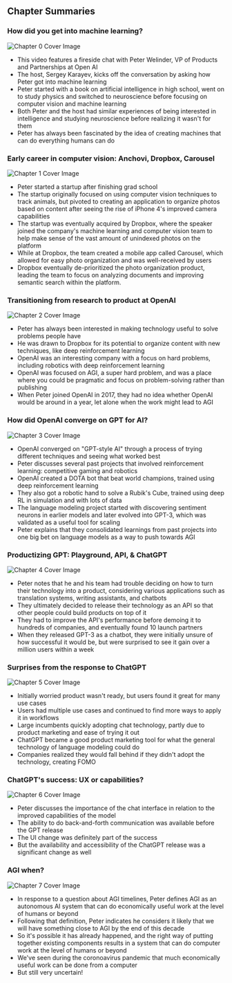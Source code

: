 ## Chapter Summaries

### How did you get into machine learning?

![Chapter 0 Cover Image](chapter_0.jpg)

- This video features a fireside chat with Peter Welinder, VP of Products and Partnerships at Open AI
- The host, Sergey Karayev, kicks off the conversation by asking how Peter got into machine learning
- Peter started with a book on artificial intelligence in high school, went on to study physics and switched to neuroscience before focusing on computer vision and machine learning
- Both Peter and the host had similar experiences of being interested in intelligence and studying neuroscience before realizing it wasn't for them
- Peter has always been fascinated by the idea of creating machines that can do everything humans can do

### Early career in computer vision: Anchovi, Dropbox, Carousel

![Chapter 1 Cover Image](chapter_1.jpg)

- Peter started a startup after finishing grad school
- The startup originally focused on using computer vision techniques to track animals, but pivoted to creating an application to organize photos based on content after seeing the rise of iPhone 4's improved camera capabilities
- The startup was eventually acquired by Dropbox, where the speaker joined the company's machine learning and computer vision team to help make sense of the vast amount of unindexed photos on the platform
- While at Dropbox, the team created a mobile app called Carousel, which allowed for easy photo organization and was well-received by users
- Dropbox eventually de-prioritized the photo organization product, leading the team to focus on analyzing documents and improving semantic search within the platform.

### Transitioning from research to product at OpenAI

![Chapter 2 Cover Image](chapter_2.jpg)

- Peter has always been interested in making technology useful to solve problems people have
- He was drawn to Dropbox for its potential to organize content with new techniques, like deep reinforcement learning
- OpenAI was an interesting company with a focus on hard problems, including robotics with deep reinforcement learning
- OpenAI was focused on AGI, a super hard problem, and was a place where you could be pragmatic and focus on problem-solving rather than publishing
- When Peter joined OpenAI in 2017, they had no idea whether OpenAI would be around in a year, let alone when the work might lead to AGI

### How did OpenAI converge on GPT for AI?

![Chapter 3 Cover Image](chapter_3.jpg)

- OpenAI converged on "GPT-style AI" through a process of trying different techniques and seeing what worked best
- Peter discusses several past projects that involved reinforcement learning: competitive gaming and robotics
- OpenAI created a DOTA bot that beat world champions, trained using deep reinforcement learning
- They also got a robotic hand to solve a Rubik's Cube, trained using deep RL in simulation and with lots of data
- The language modeling project started with discovering sentiment neurons in earlier models and later evolved into GPT-3, which was validated as a useful tool for scaling
- Peter explains that they consolidated learnings from past projects into one big bet on language models as a way to push towards AGI

### Productizing GPT: Playground, API, & ChatGPT

![Chapter 4 Cover Image](chapter_4.jpg)

- Peter notes that he and his team had trouble deciding on how to turn their technology into a product, considering various applications such as translation systems, writing assistants, and chatbots
- They ultimately decided to release their technology as an API so that other people could build products on top of it
- They had to improve the API's performance before demoing it to hundreds of companies, and eventually found 10 launch partners
- When they released GPT-3 as a chatbot, they were initially unsure of how successful it would be, but were surprised to see it gain over a million users within a week

### Surprises from the response to ChatGPT

![Chapter 5 Cover Image](chapter_5.jpg)

- Initially worried product wasn't ready, but users found it great for many use cases
- Users had multiple use cases and continued to find more ways to apply it in workflows
- Large incumbents quickly adopting chat technology, partly due to product marketing and ease of trying it out
- ChatGPT became a good product marketing tool for what the general technology of language modeling could do
- Companies realized they would fall behind if they didn't adopt the technology, creating FOMO

### ChatGPT's success: UX or capabilities?

![Chapter 6 Cover Image](chapter_6.jpg)

- Peter discusses the importance of the chat interface in relation to the improved capabilities of the model
- The ability to do back-and-forth communication was available before the GPT release
- The UI change was definitely part of the success
- But the availability and accessibility of the ChatGPT release was a significant change as well

### AGI when?

![Chapter 7 Cover Image](chapter_7.jpg)

- In response to a question about AGI timelines, Peter defines AGI as an autonomous AI system that can do economically useful work at the level of humans or beyond
- Following that definition, Peter indicates he considers it likely that we will have something close to AGI by the end of this decade
- So it's possible it has already happened, and the right way of putting together existing components results in a system that can do computer work at the level of humans or beyond
- We've seen during the coronoavirus pandemic that much economically useful work can be done from a computer
- But still very uncertain!

